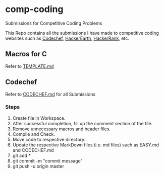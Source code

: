 # comp-coding
Submissions for Competitive Coding Problems

This Repo contains all the submissions I have made to competitive coding websites such as [Codechef](http://codechef.com), [HackerEarth](http://hackerearth.com), [HackerRank](hackerrank.com), etc.


## Macros for C 

Refer to [TEMPLATE.md](https://github.com/YaMo97/comp-coding/blob/master/templates/TEMPLATE.md)


## Codechef

Refer to [CODECHEF.md](https://github.com/YaMo97/comp-coding/blob/master/codechef/CODECHEF.md) for all Submissions


### Steps

1. Create file in Workspace.
2. After successful completion, fill up the comment section of the file.
3. Remove unnecessary macros and header files.
4. Compile and Check.
5. Move code to respective directory.
6. Update the respective MarkDown files (i.e. md files) such as EASY.md and CODECHEF.md
7. git add *
8. git commit -m "commit message"
9. git push -u origin master
